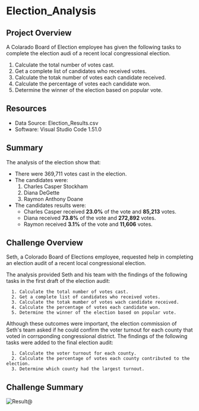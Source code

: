 # Election_Analysis 

## Project Overview

A Colarado Board of Election employee has given the following tasks to complete the election audi of a recent local congressional election.

  1. Calculate the total number of votes cast.
  2. Get a complete list of candidates who received votes.
  3. Calculate the totak number of votes each candidate received.
  4. Calculate the percentage of votes each candidate won.
  5. Determine the winner of the election based on popular vote.
 
## Resources

  * Data Source: Election_Results.csv
  * Software: Visual Studio Code 1.51.0
  
## Summary

The analysis of the election show that:

  * There were 369,711 votes cast in the election.
  * The candidates were:
    1. Charles Casper Stockham
    2. Diana DeGette
    3. Raymon Anthony Doane
  * The candidates results were:
    - Charles Casper received **23.0%** of the vote and **85,213** votes.
    - Diana received **73.8%** of the vote and **272,892** votes.
    - Raymon received **3.1%** of the vote and **11,606** votes.

## Challenge Overview

Seth, a Colorado Board of Elections employee, requested help in completing an election audit of a recent local congressional election.

The analysis provided Seth and his team with the findings of the following tasks in the first draft of the election audit:

```
  1. Calculate the total number of votes cast.
  2. Get a complete list of candidates who received votes.
  3. Calculate the totak mumber of votes wach candidate received.
  4. Calculate the percentage of votes each candidate won.
  5. Determine the winner of the election based on popular vote.
```
Although these outcomes were important, the election commission of Seth's team asked if he could confirm the voter turnout for each county that voted in corrsponding congressional district.
The findings of the following tasks were added to the final election audit:

```
  1. Calculate the voter turnout for each county.
  2. Calculate the percentage of votes each county contributed to the election.
  3. Determine which county had the largest turnout.
```

## Challenge Summary

![Result](https://user-images.githubusercontent.com/73450637/98434343-bb0b5080-209c-11eb-9f2a-477e031224a0.png)@





